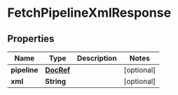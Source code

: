 # FetchPipelineXmlResponse

## Properties
Name | Type | Description | Notes
------------ | ------------- | ------------- | -------------
**pipeline** | [**DocRef**](DocRef.md) |  |  [optional]
**xml** | **String** |  |  [optional]
